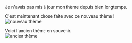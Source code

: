 Je n'avais pas mis à jour mon thème depuis bien longtemps.

C'est maintenant chose faite avec ce nouveau thème !  
![nouveau
thème](https://31.media.tumblr.com/d0896de0a038122cee44adbfaeb7e90c/tumblr_inline_n0lh2qig1i1qzr4hx.png)

Voici l'ancien thème en souvenir.  
![ancien
thème](https://31.media.tumblr.com/7a3c7376517807ad0b41b8226a08d5bb/tumblr_inline_n0lh2l5LOi1qzr4hx.png)
